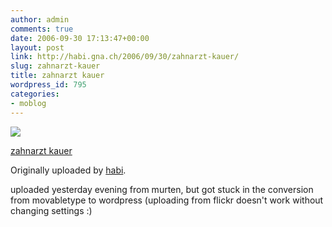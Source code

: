 ```yaml
---
author: admin
comments: true
date: 2006-09-30 17:13:47+00:00
layout: post
link: http://habi.gna.ch/2006/09/30/zahnarzt-kauer/
slug: zahnarzt-kauer
title: zahnarzt kauer
wordpress_id: 795
categories:
- moblog
---
```



 [![](http://static.flickr.com/85/256478665_c0ef613b99_m.jpg)](http://www.flickr.com/photos/habi/256478665/)
   

 
  [zahnarzt kauer](http://www.flickr.com/photos/habi/256478665/)
    

  Originally uploaded by [habi](http://www.flickr.com/people/habi/).
 



uploaded yesterday evening from murten, but got stuck in the conversion from movabletype to wordpress (uploading from flickr doesn't work without changing settings :)
  

